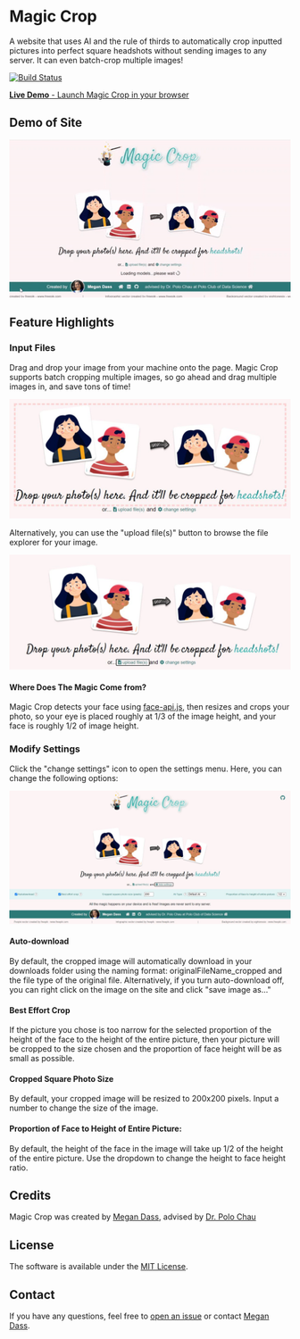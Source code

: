 # Magic Crop

A website that uses AI and the rule of thirds to automatically crop inputted pictures into perfect square headshots without sending images to any server. It can even batch-crop multiple images!

[![Build Status](https://travis-ci.com/poloclub/magic-crop.svg?branch=master)](https://travis-ci.com/poloclub/magic-crop)

[**Live Demo** - Launch Magic Crop in your browser](https://poloclub.github.io/magic-crop/)

## Demo of Site

![Demo of website](demo_and_images/magic_crop_demo.gif)

## Feature Highlights

### Input Files

Drag and drop your image from your machine onto the page. Magic Crop supports batch cropping multiple images, so go ahead and drag multiple images in, and save tons of time!

![Drag and drop region](demo_and_images/drag_drop_region.JPG)

Alternatively, you can use the "upload file(s)" button to browse the file explorer for your image.

![Upload files button](demo_and_images/upload_files_button.JPG)

#### Where Does The Magic Come from?
Magic Crop detects your face using [face-api.js](https://github.com/justadudewhohacks/face-api.js/), then resizes and crops your photo, so your eye is placed roughly at 1/3 of the image height, and your face is roughly 1/2 of image height.

### Modify Settings

Click the "change settings" icon to open the settings menu. Here, you can change the following options:

![Change settings button](demo_and_images/change_settings_button.JPG)

#### Auto-download

By default, the cropped image will automatically download in your downloads folder using the naming format: originalFileName_cropped and the file type of the original file. Alternatively, if you turn auto-download off, you can right click on the image on the site and click "save image as..."

#### Best Effort Crop

If the picture you chose is too narrow for the selected proportion of the height of the face to the height of the entire picture, then your picture will be cropped to the size chosen and the proportion of face height will be as small as possible.

#### Cropped Square Photo Size

By default, your cropped image will be resized to 200x200 pixels. Input a number to change the size of the image.

#### Proportion of Face to Height of Entire Picture:

By default, the height of the face in the image will take up 1/2 of the height of the entire picture. Use the dropdown to change the height to face height ratio.

## Credits
Magic Crop was created by 
<a href="http://megandass.me/">Megan Dass</a>,
advised by 
<a href="https://www.cc.gatech.edu/~dchau/">Dr. Polo Chau</a>

## License

The software is available under the [MIT License](https://github.com/poloclub/magic-crop/blob/master/LICENSE).

## Contact

If you have any questions, feel free to [open an issue](https://github.com/poloclub/magic-crop/issues/new) or contact [Megan Dass](http://megandass.me/).
